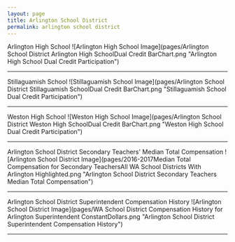 ```yaml
---
layout: page
title: Arlington School District
permalink: arlington school district
---
```



Arlington High School
![Arlington High School Image](pages/Arlington School District Arlington High SchoolDual Credit BarChart.png "Arlington High School Dual Credit Participation")

___

Stillaguamish School
![Stillaguamish School Image](pages/Arlington School District Stillaguamish SchoolDual Credit BarChart.png "Stillaguamish School Dual Credit Participation")

___

Weston High School
![Weston High School Image](pages/Arlington School District Weston High SchoolDual Credit BarChart.png "Weston High School Dual Credit Participation")

___

Arlington School District Secondary Teachers' Median Total Compensation
![Arlington School District Image](pages/2016-2017Median Total Compensation for Secondary TeachersAll WA School Districts With Arlington Highlighted.png "Arlington School District Secondary Teachers Median Total Compensation")

___

Arlington School District Superintendent Compensation History
![Arlington School District Image](pages/WA School District Compensation History for Arlington Superintendent ConstantDollars.png "Arlington School District Superintendent Compensation History")

___

